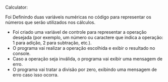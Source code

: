 Calculator:

Foi Definindo duas variáveis numéricas no código para representar os números que serão utilizados nos cálculos.
- Foi criado uma variável de controle para representar a operação desejada (por exemplo, um número ou caractere que indica a operação: 1 para adição, 2 para subtração, etc.).
- O programa vai realizar a operação escolhida e exibir o resultado no console.
- Caso a operação seja inválida, o programa vai exibir uma mensagem de erro.
- O programa vai tratar a divisão por zero, exibindo uma mensagem de erro caso isso ocorra.
